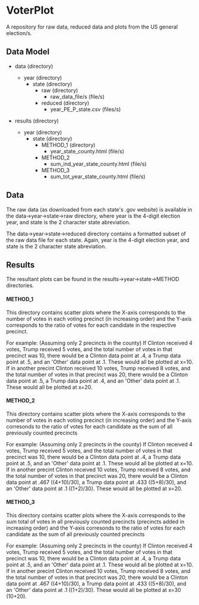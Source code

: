 # VoterPlot
A repository for raw data, reduced data and plots from the US general election/s.

## Data Model

- data  (directory)
  - year  (directory)
    - state (directory)
      - raw (directory)
        - raw_data_file/s (file/s)
      - reduced (directory)
        - year_PE_P_state.csv (files/s)
        
- results (directory)
  - year  (directory)
    - state (directory)
      - METHOD_1  (directory)
        - year_state_county.html  (file/s)
      - METHOD_2
        - sum_ind_year_state_county.html  (file/s)
      - METHOD_3
        - sum_tot_year_state_county.html  (file/s)

## Data
The raw data (as downloaded from each state's .gov website) is available in the data->year->state->raw directory, where year is the 4-digit election year, and state is the 2 character state abreviation.

The data->year->state->reduced directory contains a formatted subset of the raw data file for each state. Again, year is the 4-digit election year, and state is the 2 character state abreviation.

## Results
The resultant plots can be found in the results->year->state->METHOD directories.

#### METHOD_1
This directory contains scatter plots where the X-axis corresponds to the number of votes in each voting precinct (in increasing order) and the Y-axis corresponds to the ratio of votes for each candidate in the respective precinct.

For example: (Assuming only 2 precincts in the county) 
If Clinton received 4 votes, Trump received 5 votes, and the total number of votes in that precinct was 10, there would be a Clinton data point at .4, a Trump data point at .5, and an 'Other' data point at .1. These would all be plotted at x=10.
If in another precint Clinton received 10 votes, Trump received 8 votes, and the total number of votes in that precinct was 20, there would be a Clinton data point at .5, a Trump data point at .4, and an 'Other' data point at .1. These would all be plotted at x=20.

#### METHOD_2
This directory contains scatter plots where the X-axis corresponds to the number of votes in each voting precinct (in increasing order) and the Y-axis corresonds to the ratio of votes for each candidate as the sum of all previously counted precincts

For example: (Assuming only 2 precincts in the county)
If Clinton received 4 votes, Trump received 5 votes, and the total number of votes in that precinct was 10, there would be a Clinton data point at .4, a Trump data point at .5, and an 'Other' data point at .1. These would all be plotted at x=10.
If in another precint Clinton received 10 votes, Trump received 8 votes, and the total number of votes in that precinct was 20, there would be a Clinton data point at .467 ((4+10)/30), a Trump data point at .433 ((5+8)/30), and an 'Other' data point at .1 ((1+2)/30). These would all be plotted at x=20.

#### METHOD_3
This directory contains scatter plots where the X-axis corresponds to the sum total of votes in all previously counted precincts (precincts added in increasing order) and the Y-axis corresonds to the ratio of votes for each candidate as the sum of all previously counted precincts

For example: (Assuming only 2 precincts in the county)
If Clinton received 4 votes, Trump received 5 votes, and the total number of votes in that precinct was 10, there would be a Clinton data point at .4, a Trump data point at .5, and an 'Other' data point at .1. These would all be plotted at x=10.
If in another precint Clinton received 10 votes, Trump received 8 votes, and the total number of votes in that precinct was 20, there would be a Clinton data point at .467 ((4+10)/30), a Trump data point at .433 ((5+8)/30), and an 'Other' data point at .1 ((1+2)/30). These would all be plotted at x=30 (10+20).
